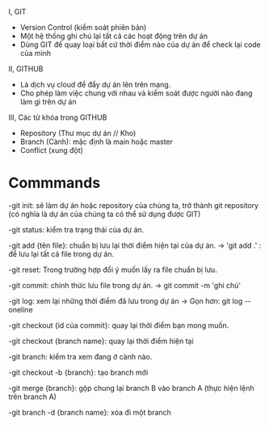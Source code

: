 I, GIT
- Version Control (kiểm soát phiên bản)
- Một hệ thống ghi chú lại tất cả các hoạt động trên dự án
- Dùng GIT để quay loại bất cứ thời điểm nào của dự án để check lại code của mình

II, GITHUB
- Là dịch vụ cloud để đẩy dự án lên trên mạng.
- Cho phép làm việc chung với nhau và kiểm soát được người nào đang làm gì trên dự án

III, Các từ khóa trong GITHUB
- Repository (Thư mục dự án // Kho)
- Branch (Cành): mặc định là main hoặc master
- Conflict (xung đột)

# Commmands

-git init: sẽ làm dự án hoặc repository của chúng ta, trở thành git repository
(có nghĩa là dự án của chúng ta có thể sử dụng được GIT)

-git status: kiểm tra trạng thái của dự án.

-git add {tên file}: chuẩn bị lưu lại thời điểm hiện tại của dự án.
-> 'git add .' : để lưu lại tất cả file trong dự án.

-git reset: Trong trường hợp đổi ý muốn lấy ra file chuẩn bị lưu.

-git commit: chính thức lưu file trong dự án.
-> git commit -m 'ghi chú'

-git log: xem lại những thời điểm đã lưu trong dự án
-> Gọn hơn: git log --oneline

-git checkout {id của commit}: quay lại thời điểm bạn mong muốn.

-git checkout {branch name}: quay lại thời điểm hiện tại

-git branch: kiểm tra xem đang ở cành nào.

-git checkout -b {branch}: tạo branch mới

-git merge {branch}: gộp chung lại branch B vào branch A (thực hiện lệnh trên branch A)

-git branch -d {branch name}: xóa đi một branch
